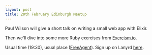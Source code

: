 ```yaml
---
layout: post
title: 20th February Edinburgh Meetup
---
```


Paul Wilson will give a short talk on writing a small web app with Elixir.

Then we'll dive into some more Ruby exercises from [Exercism.io](http://exercism.io).

Usual time (19:30), usual place ([FreeAgent](http://maps.google.com/maps?q=EH3+8JB&hl=en&ll=55.946797,-3.213351&spn=0.009781,0.024226&client=safari&oe=UTF-8&hnear=Edinburgh+EH3+8JB,+United+Kingdom&t=m&z=16&vpsrc=6)). Sign up on Lanyrd [here](http://lanyrd.com/2014/scotrug-edinburgh-february/).

